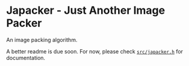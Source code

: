 # Japacker - Just Another Image Packer

An image packing algorithm.

A better readme is due soon. For now, please check [`src/japacker.h`](blob/main/src/japacker.h) for documentation.
